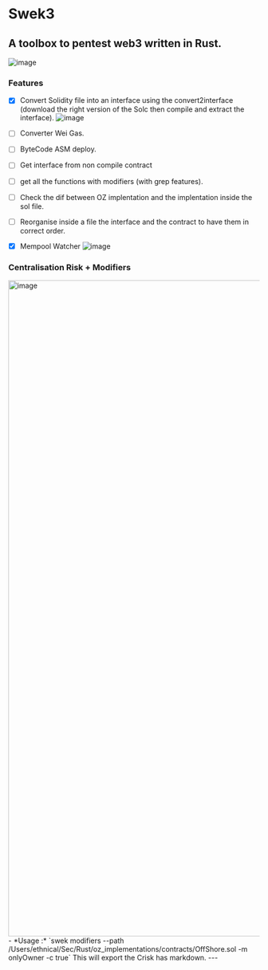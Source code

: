 # Swek3

## A toolbox to pentest web3 written in Rust.

![image](https://user-images.githubusercontent.com/23560242/178570237-0105b9ac-e39c-447a-8455-81bdee136076.png)

### Features

- [x] Convert Solidity file into an interface using the convert2interface (download the right version of the Solc then compile and extract the interface).
      ![image](https://user-images.githubusercontent.com/23560242/178570537-8974f67c-baa6-4e8d-b2e9-c4f8ad5ca9e5.png)
- [ ] Converter Wei Gas.
- [ ] ByteCode ASM deploy.
- [ ] Get interface from non compile contract
- [ ] get all the functions with modifiers (with grep features).
- [ ] Check the dif between OZ implentation and the implentation inside the sol file.
- [ ] Reorganise inside a file the interface and the contract to have them in correct order.
- [x] Mempool Watcher
![image](https://user-images.githubusercontent.com/23560242/179367699-286e92ac-ce70-4f6e-9e20-434d8b565972.png)




### Centralisation Risk + Modifiers
<img width="1317" alt="image" src="https://user-images.githubusercontent.com/23560242/190011679-2665d5d0-4ec9-4859-96a0-31d03d0adde2.png">
- *Usage :* `swek modifiers --path /Users/ethnical/Sec/Rust/oz_implementations/contracts/OffShore.sol -m onlyOwner -c true`
This will export the Crisk has markdown.
---
